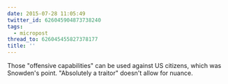 ```yaml
---
date: 2015-07-28 11:05:49
twitter_id: 626045904873738240
tags:
  - micropost
thread_to: 626045455827378177
title: ''
---
```


Those "offensive capabilities" can be used against US citizens, which was Snowden's point. "Absolutely a traitor" doesn't allow for nuance.
